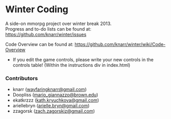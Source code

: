 Winter Coding
=============

A side-on mmorpg project over winter break 2013.  
Progress and to-do lists can be found at: https://github.com/knarr/winter/issues

Code Overview can be found at: https://github.com/knarr/winter/wiki/Code-Overview 

* If you edit the game controls, please write your new controls in the controls table!
(Within the instructions div in index.html)

### Contributors
* knarr (wayfaringknarr@gmail.com)
* Doopliss (mario_giannazzo@brown.edu)
* ekatkrzzz (kath.kryuchkova@gmail.com)
* ariellebryn (arielle.bryn@gmail.com)
* zzagorsk (zach.zagorskiz@gmail.com)
